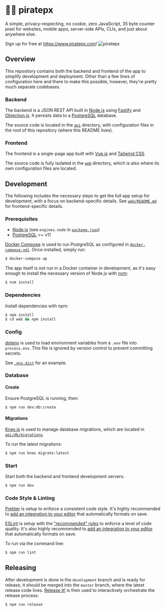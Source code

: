 # 🏴‍☠️ piratepx

A simple, privacy-respecting, no cookie, zero JavaScript, 35 byte counter pixel
for websites, mobile apps, server-side APIs, CLIs, and just about anywhere else.

Sign up for free at https://www.piratepx.com!
![piratepx](https://app.piratepx.com/ship?p=54c04676-e9cf-4ca8-8934-78a629eb4a2c&i=app)

## Overview

This repository contains both the backend and frontend of the app to simplify
development and deployment. Other than a few lines of configuration here and
there to make this possible, however, they're pretty much separate codebases.

### Backend

The backend is a JSON REST API built in [Node.js](https://nodejs.org/) using
[Fastify](https://www.fastify.io/) and
[Objection.js](https://vincit.github.io/objection.js/). It persists data to a
[PostgreSQL](https://www.postgresql.org/) database.

The source code is located in the [`api`](api) directory, with configuration
files in the root of this repository (where this README lives).

### Frontend

The frontend is a single-page app built with [Vue.js](https://vuejs.org/) and
[Tailwind CSS](https://tailwindcss.com/).

The source code is fully isolated in the [`web`](web) directory, which is also
where its own configuration files are located.

## Development

The following includes the necessary steps to get the full app setup for
development, with a focus on backend-specific details. See
[`web/README.md`](web/README.md) for frontend-specific details.

### Prerequisites

- [Node.js](https://nodejs.org/) (see `engines.node` in
  [`package.json`](package.json))
- [PostgreSQL](https://www.postgresql.org/) >= v11

[Docker Compose](https://docs.docker.com/compose/) is used to run PostgreSQL as
configured in [`docker-compose.yml`](docker-compose.yml). Once installed, simply
run:

```bash
$ docker-compose up
```

The app itself is not run in a Docker container in development, as it's easy
enough to install the necessary version of Node.js with
[nvm](https://github.com/nvm-sh/nvm):

```bash
$ nvm install
```

### Dependencies

Install dependencies with npm:

```bash
$ npm install
$ cd web && npm install
```

### Config

[dotenv](https://github.com/motdotla/dotenv) is used to load environment
variables from a `.env` file into `process.env`. This file is ignored by version
control to prevent committing secrets.

See [`.env.dist`](.env.dist) for an example.

### Database

#### Create

Ensure PostgreSQL is running, then:

```bash
$ npm run dev:db:create
```

#### Migrations

[Knex.js](https://knexjs.org/#Migrations) is used to manage database migrations,
which are located in [`api/db/migrations`](api/db/migrations).

To run the latest migrations:

```bash
$ npm run knex migrate:latest
```

### Start

Start both the backend and frontend development servers:

```bash
$ npm run dev
```

### Code Style & Linting

[Prettier](https://prettier.com/) is setup to enforce a consistent code style.
It's highly recommended to
[add an integration to your editor](https://prettier.io/docs/en/editors.html)
that automatically formats on save.

[ESLint](https://eslint.org/) is setup with the
["recommended" rules](https://eslint.org/docs/rules/) to enforce a level of code
quality. It's also highly recommended to
[add an integration to your editor](https://eslint.org/docs/user-guide/integrations#editors)
that automatically formats on save.

To run via the command line:

```bash
$ npm run lint
```

## Releasing

After development is done in the `development` branch and is ready for release,
it should be merged into the `master` branch, where the latest release code
lives. [Release It!](https://github.com/release-it/release-it) is then used to
interactively orchestrate the release process:

```bash
$ npm run release
```
